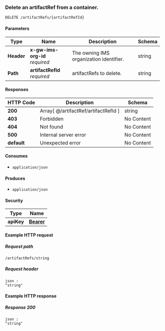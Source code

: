 
<a name="deleteartifactref"></a>
### Delete an artifactRef from a container.
```
DELETE /artifactRefs/{artifactRefId}
```


#### Parameters

|Type|Name|Description|Schema|
|---|---|---|---|
|**Header**|**x-gw-ims-org-id**  <br>*required*|The owning IMS organization identifier.|string|
|**Path**|**artifactRefId**  <br>*required*|artifactRefs to delete.|string|


#### Responses

|HTTP Code|Description|Schema|
|---|---|---|
|**200**|Array[ @/artifactRef/artifactRefId ]|string|
|**403**|Forbidden|No Content|
|**404**|Not found|No Content|
|**500**|Internal server error|No Content|
|**default**|Unexpected error|No Content|


#### Consumes

* `application/json`


#### Produces

* `application/json`


#### Security

|Type|Name|
|---|---|
|**apiKey**|**[Bearer](security.md#bearer)**|


#### Example HTTP request

##### Request path
```
/artifactRefs/string
```


##### Request header
```
json :
"string"
```


#### Example HTTP response

##### Response 200
```
json :
"string"
```



